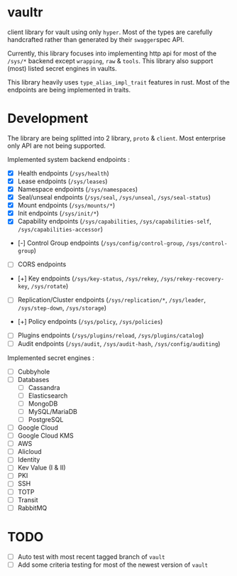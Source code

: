 # vaultr

client library for vault using only `hyper`. Most of the types are carefully handcrafted rather than generated
by their `swagger`spec API.

Currently, this library focuses into implementing http api for most of the `/sys/*` backend except `wrapping`, `raw` & `tools`.
This library also support (most) listed secret engines in vaults.

This library heavily uses `type_alias_impl_trait` features in rust. Most of the endpoints are being implemented in
traits.

# Development

The library are being splitted into 2 library, `proto` & `client`. Most enterprise only API are not being supported.

Implemented system backend endpoints :

- [x] Health endpoints (`/sys/health`)
- [x] Lease endpoints (`/sys/leases`)
- [x] Namespace endpoints (`/sys/namespaces`)
- [x] Seal/unseal endpoints (`/sys/seal`, `/sys/unseal`, `/sys/seal-status`)
- [x] Mount endpoints (`/sys/mounts/*`)
- [x] Init endpoints (`/sys/init/*`)
- [x] Capability endpoints (`/sys/capabilities`, `/sys/capabilities-self`, `/sys/capabilities-accessor`)
- [-] Control Group endpoints (`/sys/config/control-group`, `/sys/control-group`)
- [ ] CORS endpoints
- [+] Key endpoints (`/sys/key-status`, `/sys/rekey`, `/sys/rekey-recovery-key`, `/sys/rotate`)
- [ ] Replication/Cluster endpoints (`/sys/replication/*`, `/sys/leader`, `/sys/step-down`, `/sys/storage`)
- [+] Policy endpoints (`/sys/policy`, `/sys/policies`)
- [ ] Plugins endpoints (`/sys/plugins/reload`, `/sys/plugins/catalog`)
- [ ] Audit endpoints (`/sys/audit`, `/sys/audit-hash`, `/sys/config/auditing`)

Implemented secret engines :

- [ ] Cubbyhole
- [ ] Databases
  - [ ] Cassandra
  - [ ] Elasticsearch
  - [ ] MongoDB
  - [ ] MySQL/MariaDB
  - [ ] PostgreSQL
- [ ] Google Cloud
- [ ] Google Cloud KMS
- [ ] AWS
- [ ] Alicloud
- [ ] Identity
- [ ] Kev Value (I & II)
- [ ] PKI
- [ ] SSH
- [ ] TOTP
- [ ] Transit
- [ ] RabbitMQ

# TODO

- [ ] Auto test with most recent tagged branch of `vault`
- [ ] Add some criteria testing for most of the newest version of `vault`
